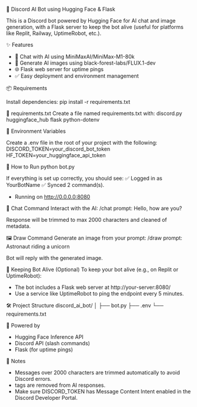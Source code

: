 
📘 Discord AI Bot using Hugging Face & Flask

This is a Discord bot powered by Hugging Face for AI chat and image generation, with a Flask server to keep the bot alive (useful for platforms like Replit, Railway, UptimeRobot, etc.).

✨ Features
- 🤖 Chat with AI using MiniMaxAI/MiniMax-M1-80k
- 🎨 Generate AI images using black-forest-labs/FLUX.1-dev
- 🌐 Flask web server for uptime pings
- ✅ Easy deployment and environment management

📦 Requirements

Install dependencies:
pip install -r requirements.txt

📄 requirements.txt
Create a file named requirements.txt with:
discord.py
huggingface_hub
flask
python-dotenv

🔐 Environment Variables

Create a .env file in the root of your project with the following:
DISCORD_TOKEN=your_discord_bot_token
HF_TOKEN=your_huggingface_api_token

🚀 How to Run
python bot.py

If everything is set up correctly, you should see:
✅ Logged in as YourBotName
✅ Synced 2 command(s).
 * Running on http://0.0.0.0:8080

💬 Chat Command
Interact with the AI:
/chat prompt: Hello, how are you?

Response will be trimmed to max 2000 characters and cleaned of <think> metadata.

🖼️ Draw Command
Generate an image from your prompt:
/draw prompt: Astronaut riding a unicorn

Bot will reply with the generated image.

🔁 Keeping Bot Alive (Optional)
To keep your bot alive (e.g., on Replit or UptimeRobot):

- The bot includes a Flask web server at http://your-server:8080/
- Use a service like UptimeRobot to ping the endpoint every 5 minutes.

🛠️ Project Structure
discord_ai_bot/
│
├── bot.py
├── .env
└── requirements.txt

🧠 Powered by
- Hugging Face Inference API
- Discord API (slash commands)
- Flask (for uptime pings)

📝 Notes
- Messages over 2000 characters are trimmed automatically to avoid Discord errors.
- <think> tags are removed from AI responses.
- Make sure DISCORD_TOKEN has Message Content Intent enabled in the Discord Developer Portal.
